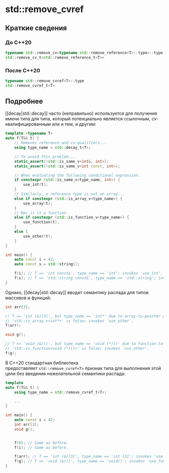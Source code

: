 # std::remove_cvref
## Краткие сведения
### До C++20
```c++
typename std::remove_cv<typename std::remove_reference<T>::type>::type
std::remove_cv_t<std::remove_reference_t<T>>
```
### После C++20
```c++
typename std::remove_cvref<T>::type
std::remove_cvref_t<T>
```

## Подробнее
[[decay|std::decay<T>]] часто (неправильно) используется для получения имени типа для типа, который потенциально является ссылочным, cv-квалифицированным или и тем, и другим:
```c++
template <typename T>
auto f(T&& t) {
    // Removes reference and cv-qualifiers...
    using type_name = std::decay_t<T>;

    // To avoid this problem...
    static_assert(!std::is_same_v<int&, int>);
    static_assert(!std::is_same_v<int const, int>);

    // When evaluating the following conditional expression.
    if constexpr (std::is_same_v<type_name, int>) {
        use_int(t);
    }
    // Similarly, a reference type is not an array...
    else if constexpr (std::is_array_v<type_name>) {
        use_array(t);
    }
    // Nor is it a function.
    else if constexpr (std::is_function_v<type_name>) {
        use_function(t);
    }
    else {
        use_other(t);
    }
}

int main() {
    auto const i = 42;
    auto const s = std::string();

    f(i); // T == 'int const&', type_name == 'int'; invokes 'use_int'.
    f(s); // T == 'std::string const&', type_name == 'std::string'; invokes 'use_other'.
}
```

Однако, [[decay|std::decay<T>]] вводит семантику распада для типов массивов и функций:
```c++
int arr[3];

// T == 'int (&)[3]', but type_name == 'int*' due to array-to-pointer decay.
// 'std::is_array_v<int*>' is false; invokes 'use_other'.
f(arr);

void g();

// T == 'void (&)()', but type_name == 'void (*)()' due to function-to-pointer decay.
// 'std::is_function<void (*)()>' is false; invokes 'use_other'.
f(g);
```
В C++20 стандартная библиотека предоставляет `std::remove_cvref<T>` признак типа для выполнения этой цели без введения нежелательной семантики распада:
```c++
template 
auto f(T&& t) {
    using type_name = std::remove_cvref_t<T>;

    ...
}

int main() {
    auto const i = 42;
    int arr[3];
    void g();


    f(0); // Same as before.
    f(i); // Same as before.

    f(arr); // T == 'int (&)[3]', type_name == 'int [3]'; invokes 'use_array'.
    f(g); // T == 'void (&)()', type_name == 'void()'; invokes 'use_function'.
}
```



